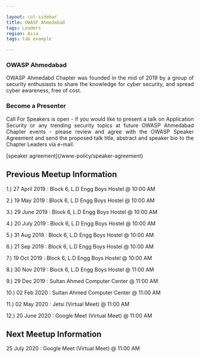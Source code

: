 ```yaml
---

layout: col-sidebar
title: OWASP Ahmedabad
tags: Leaders
region: Asia
tags: tab_example

---
```

### OWASP Ahmedabad
<p style='text-align: justify;'>OWASP Ahmedabd Chapter was founded in the mid of 2019 by a group of security enthusiasts to share the knowledge for cyber security, and spread cyber awareness, free of cost.</p>

### Become a Presenter
<p style='text-align: justify;'>Call For Speakers is open - if you would like to present a talk on Application Security or any trending security topics at future OWASP Ahmedabad Chapter events - please review and agree with the OWASP Speaker Agreement and send the proposed talk title, abstract and speaker bio to the Chapter Leaders via e-mail.</p>[speaker agreement](/www-policy/speaker-agreement)

## Previous Meetup Information

1.) 27 April 2019 : Block 6, L.D Engg Boys Hostel @ 10:00 AM

2.) 19 May 2019 : Block 6, L.D Engg Boys Hostel @ 10:00 AM

3.) 29 June 2019 : Block 6, L.D Engg Boys Hostel @ 10:00 AM

4.) 20 July 2019 : Block 6, L.D Engg Boys Hostel @ 10:00 AM

5.) 31 Aug 2019 : Block 6, L.D Engg Boys Hostel @ 10:00 AM

6.) 21 Sep 2019 : Block 6, L.D Engg Boys Hostel @ 10:00 AM

7.) 19 Oct 2019 : Block 6, L.D Engg Boys Hostel @ 10:00 AM

8.) 30 Nov 2019 : Block 6, L.D Engg Boys Hostel @ 11:00 AM

9.) 29 Dec 2019 : Sultan Ahmed Computer Center @ 11:00 AM

10.) 02 Feb 2020 : Sultan Ahmed Computer Center @ 11:00 AM

11.) 02 May 2020 : Jetsi (Virtual Meet) @ 11:00 AM

12.) 20 June 2020 : Google Meet (Virtual Meet) @ 11:00 AM 

## Next Meetup Information

25 July 2020 : Google Meet (Virtual Meet) @ 11:00 AM
